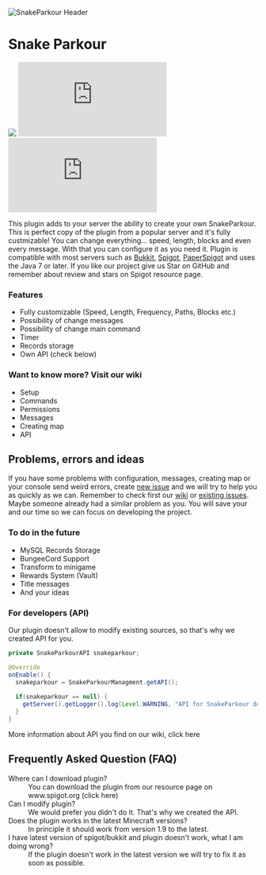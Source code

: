 ![SnakeParkour Header](https://i.imgur.com/SMjiNii.png)

# Snake Parkour 
![](https://img.shields.io/badge/Java-7_or_later-green.svg?style=flat-square&link=https://java.com)
![](https://img.shields.io/badge/CraftBukkit->_1.10.2-blue.svg?style=flat-square&link=https://bukkit.org) 
![](https://img.shields.io/badge/Spigot->_1.10.2-yellow.svg?style=flat-square&link=https://spigotmc.org)

This plugin adds to your server the ability to create your own SnakeParkour. 
This is perfect copy of the plugin from a popular server and it's fully custmizable! 
You can change everything... speed, length, blocks and even every message. With that you can configure it as you need it. 
Plugin is compatible with most servers such as [Bukkit](https://bukkit.org), [Spigot](https://spigotmc.org), [PaperSpigot](https://paper.readthedocs.io/) 
and uses the Java 7 or later. If you like our project give us Star on GitHub and remember about review and stars on Spigot resource page.

### Features
 * Fully customizable (Speed, Length, Frequency, Paths, Blocks etc.)
 * Possibility of change messages
 * Possibility of change main command
 * Timer
 * Records storage
 * Own API (check below)
 
### Want to know more? Visit our wiki
* Setup
* Commands
* Permissions
* Messages
* Creating map
* API

## Problems, errors and ideas
If you have some problems with configuration, messages, creating map or your console send weird errors, 
create [new issue](https://github.com/Nicc0/Snake-Parkour/issues/new) and we will try to help you as quickly as we can. Remember to check first our [wiki](https://github.com/Nicc0/Snake-Parkour/wiki/) or [existing issues](https://github.com/Nicc0/Snake-Parkour/issues).
Maybe someone already had a similar problem as you. You will save your and our time so we can focus on developing the project.

### To do in the future
- MySQL Records Storage
- BungeeCord Support
- Transform to minigame
- Rewards System (Vault)
- Title messages
- And your ideas

### For developers (API)
Our plugin doesn't allow to modify existing sources, so that's why we created API for you.

```java
private SnakeParkourAPI snakeparkour;

@Override
onEnable() {
  snakeparkour = SnakeParkourManagment.getAPI();
  
  if(snakeparkour == null) {
    getServer().getLogger().log(Level.WARNING, "API for SnakeParkour doesn't exists.");
  }
}
```

More information about API you find on our wiki, click here

## Frequently Asked Question (FAQ)
<dl>
  <dt>Where can I download plugin?</dt>
  <dd>You can download the plugin from our resource page on www.spigot.org (click here)</dd>

  <dt>Can I modify plugin?</dt>
  <dd>We would prefer you didn't do it. That's why we created the API.</dd>

  <dt>Does the plugin works in the latest Minecraft versions?</dt>
  <dd>In principle it should work from version 1.9 to the latest.</dd>

  <dt>I have latest version of spigot/bukkit and plugin doesn't work, what I am doing wrong?</dt>
  <dd>If the plugin doesn't work in the latest version we will try to fix it as soon as possible.</dd>
</dl>

